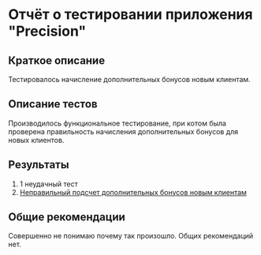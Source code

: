 # Отчёт о тестировании приложения "Precision"

## Краткое описание

Тестировалось начисление дополнительных бонусов новым клиентам.


## Описание тестов

Производилось функциональное тестирование, при котом была проверена правильность начисления дополнительных бонусов для новых клиентов.

## Результаты

1. 1 неудачный тест
2. [Неправильный подсчет дополнительных бонусов новым клиентам](https://github.com/AnyaKorosteleva/Java-1.2.2/issues/1)

## Общие рекомендации

Совершенно не понимаю почему так произошло. Общих рекомендаций нет.